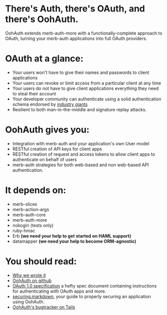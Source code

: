 There's Auth, there's OAuth, and there's OohAuth.
=================================================

OohAuth extends merb-auth-more with a functionally-complete approach to OAuth, turning your merb-auth applications into full OAuth providers.

OAuth at a glance:
==================

* Your users won't have to give their names and passwords to client applications
* Your users can revoke or limit access from a particular client at any time
* Your users do not have to give client applications everything they need to steal their account
* Your developer community can authenticate using a solid authentication schema endorsed by [industry giants](http://google.com)
* Resilient to both man-in-the-middle and signature replay attacks.

OohAuth gives you:
========================

* Integration with merb-auth and your application's own User model
* RESTful creation of API keys for client apps
* RESTful creation of request and access tokens to allow client apps to authenticate on behalf of users
* merb-auth strategies for both web-based and non web-based API authentication.

It depends on:
==============

* merb-slices
* merb-action-args
* merb-auth-core
* merb-auth-more
* nokogiri (tests only)
* ruby-hmac
* Erb **(we need your help to get started on HAML support)**
* datamapper **(we need your help to become ORM-agnostic)**

You should read:
================

* [Why we wrote it](http://singlecell.angryamoeba.co.uk/post/62022487/the-api-antipattern-twitter-and-the-fail-whales-new)
* [OohAuth on github](http://github.com/danski/ooh-auth)
* [OAuth 1.0 specification](http://oauth.net/core/1.0) a hefty spec document containing instructions for authenticating with OAuth apps and more.
* [securing.markdown](http://github.com/danski/ooh-auth/tree/master/securing.markdown), your guide to properly securing an application using OohAuth.
* [OohAuth's bugtracker on Tails](http://www.bugtails.com/projects/171)

